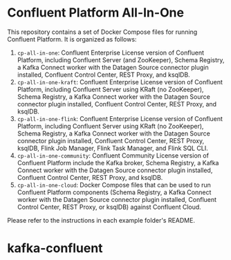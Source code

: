 # Confluent Platform All-In-One

This repository contains a set of Docker Compose files for running Confluent Platform. It is organized as follows:

1. `cp-all-in-one`: Confluent Enterprise License version of Confluent Platform, including Confluent Server (and ZooKeeper),
Schema Registry, a Kafka Connect worker with the Datagen Source connector plugin installed, Confluent Control Center,
REST Proxy, and ksqlDB.
2. `cp-all-in-one-kraft`: Confluent Enterprise License version of Confluent Platform, including Confluent Server using KRaft (no ZooKeeper), Schema Registry, a Kafka Connect worker with the Datagen Source connector plugin installed, Confluent Control Center,
REST Proxy, and ksqlDB.
3. `cp-all-in-one-flink`: Confluent Enterprise License version of Confluent Platform, including Confluent Server using KRaft (no ZooKeeper), Schema Registry, a Kafka Connect worker with the Datagen Source connector plugin installed, Confluent Control Center,
REST Proxy, ksqlDB, Flink Job Manager, Flink Task Manager, and Flink SQL CLI.
4. `cp-all-in-one-community`: Confluent Community License version of Confluent Platform include the Kafka broker,
Schema Registry, a Kafka Connect worker with the Datagen Source connector plugin installed, Confluent Control Center,
REST Proxy, and ksqlDB.
5. `cp-all-in-one-cloud`: Docker Compose files that can be used to run Confluent Platform components (Schema Registry, a Kafka Connect worker with the Datagen Source connector plugin installed, Confluent Control Center,
REST Proxy, or ksqlDB) against Confluent Cloud. 

Please refer to the instructions in each example folder's README.
# kafka-confluent
